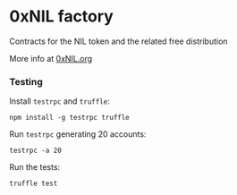 # 0xNIL factory

Contracts for the NIL token and the related free distribution

More info at [0xNIL.org](http://0xNIL.org)

### Testing

Install `testrpc` and `truffle`:

```
npm install -g testrpc truffle

```

Run `testrpc` generating 20 accounts:
```
testrpc -a 20
```

Run the tests:
```
truffle test

```
